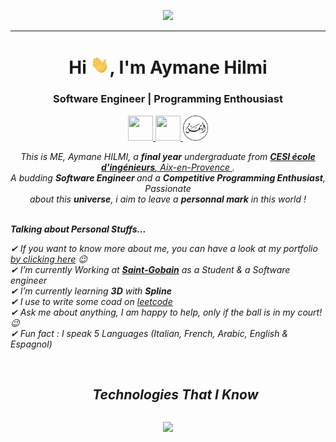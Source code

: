 
<p align="center">
  <img src="https://github.com/thompsonemerson/thompsonemerson/raw/master/cover-thompson.png" height="200"/>
</p>
<hr>
<h1 align="center">Hi <img src="https://raw.githubusercontent.com/ABSphreak/ABSphreak/master/gifs/Hi.gif" width="30px">, I'm Aymane Hilmi </h1>
<h3 align="center">Software Engineer | Programming Enthousiast</h3>
<p align="center">
<a href="https://www.linkedin.com/in/aymanehilmi" target="_blank" rel="noopener noreferrer">
  <img src="https://upload.wikimedia.org/wikipedia/commons/thumb/8/81/LinkedIn_icon.svg/1024px-LinkedIn_icon.svg.png" width="40" height="40" />
</a>
<a href="mailto:aymanehilmi1@gmail.com" target="_blank" rel="noopener noreferrer">
  <img src="https://static.vecteezy.com/system/resources/previews/022/484/516/non_2x/google-mail-gmail-icon-logo-symbol-free-png.png" width="40" height="40" />
</a>
<a href="http://aymanehilmi.com" target="_blank" rel="noopener noreferrer">
  <img src="https://github.com/AymaneHilmi/MyPortfolio/blob/main/src/assets/GeneralLogo.png" width="40" height="40" />
</a>
</p>
</p>



<p align="center">
  <em>
    This is ME, Aymane HILMI, a <b>final year</b> undergraduate from <a href="https://www.cesi.fr"> <b>CESI école d'ingénieurs</b>, Aix-en-Provence </a>. <br>
    A budding <b> Software Engineer </b> and a <b>Competitive Programming Enthusiast</b>, Passionate</b> <br>
    about this <b>universe</b>, i aim to leave a <b>personnal mark</b> in this world !
  <br>
  <br>
</p>

***Talking about Personal Stuffs...***

✔ If you want to know more about me, you can have a look at my portfolio <a href="aymanehilmi.com">by clicking here</a> 😉 <br>
✔ I’m currently Working at [**Saint-Gobain**](https://www.saint-gobain.com) as a Student & a Software engineer<br>
✔ I’m currently learning **3D** with **Spline**<br>
✔ I use to write some coad on [leetcode](https://leetcode.com) <br>
✔ Ask me about anything, I am happy to help, only if the ball is in my court!😉<br>
✔ Fun fact : *I speak 5 Languages (Italian, French, Arabic, English & Espagnol)*<br><br>



<!--h1 without bottom border-->
<div id="user-content-toc">
  <ul align="center">
    <summary><h2 style="display: inline-block">Technologies That I Know</h2></summary>
  </ul>
</div>
<!--tech stack icons-->
<p align="center">
  <a href="https://skillicons.dev">
    <img src="https://skillicons.dev/icons?i=azure,cloudflare,docker,gitlab,github,git,notion,postman,figma,html,css,js,ts,react,tailwind,bootstrap,vite,dotnet,cs,py,express,mongodb,mysql,postgres&perline=12" />
  </a>
</p>


